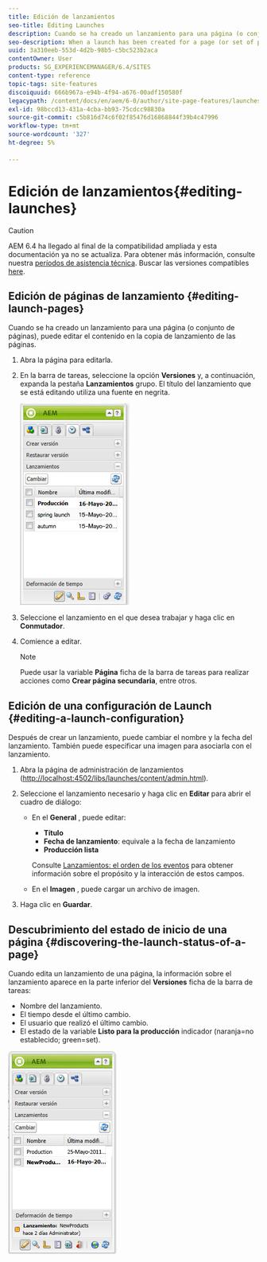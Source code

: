 ```yaml
---
title: Edición de lanzamientos
seo-title: Editing Launches
description: Cuando se ha creado un lanzamiento para una página (o conjunto de páginas), puede editar el contenido en la copia de lanzamiento de las páginas.
seo-description: When a launch has been created for a page (or set of pages) you can edit the content in the launch copy of the page(s).
uuid: 3a310eeb-553d-4d2b-98b5-c5bc523b2aca
contentOwner: User
products: SG_EXPERIENCEMANAGER/6.4/SITES
content-type: reference
topic-tags: site-features
discoiquuid: 666b967a-e94b-4f94-a676-00adf150580f
legacypath: /content/docs/en/aem/6-0/author/site-page-features/launches
exl-id: 98bccd13-431a-4cba-bb93-75cdcc98830a
source-git-commit: c5b816d74c6f02f85476d16868844f39b4c47996
workflow-type: tm+mt
source-wordcount: '327'
ht-degree: 5%

---
```


# Edición de lanzamientos{#editing-launches}

>[!CAUTION]
>
>AEM 6.4 ha llegado al final de la compatibilidad ampliada y esta documentación ya no se actualiza. Para obtener más información, consulte nuestra [períodos de asistencia técnica](https://helpx.adobe.com/es/support/programs/eol-matrix.html). Buscar las versiones compatibles [here](https://experienceleague.adobe.com/docs/).

## Edición de páginas de lanzamiento {#editing-launch-pages}

Cuando se ha creado un lanzamiento para una página (o conjunto de páginas), puede editar el contenido en la copia de lanzamiento de las páginas.

1. Abra la página para editarla.
1. En la barra de tareas, seleccione la opción **Versiones** y, a continuación, expanda la pestaña **Lanzamientos** grupo. El título del lanzamiento que se está editando utiliza una fuente en negrita.

   ![imagen_1-13](assets/chlimage_1-13.jpeg)

1. Seleccione el lanzamiento en el que desea trabajar y haga clic en **Conmutador**.
1. Comience a editar.

   >[!NOTE]
   >
   >Puede usar la variable **Página** ficha de la barra de tareas para realizar acciones como **Crear página secundaria**, entre otros.

## Edición de una configuración de Launch {#editing-a-launch-configuration}

Después de crear un lanzamiento, puede cambiar el nombre y la fecha del lanzamiento. También puede especificar una imagen para asociarla con el lanzamiento.

1. Abra la página de administración de lanzamientos ([http://localhost:4502/libs/launches/content/admin.html](http://localhost:4502/libs/launches/content/admin.html)).

1. Seleccione el lanzamiento necesario y haga clic en **Editar** para abrir el cuadro de diálogo:

   * En el **General** , puede editar:

      * **Título**
      * **Fecha de lanzamiento**: equivale a la fecha de lanzamiento
      * **Producción lista**

      Consulte [Lanzamientos: el orden de los eventos](/help/sites-authoring/launches.md#launches-the-order-of-events) para obtener información sobre el propósito y la interacción de estos campos.

   * En el **Imagen** , puede cargar un archivo de imagen.


1. Haga clic en **Guardar**.

## Descubrimiento del estado de inicio de una página {#discovering-the-launch-status-of-a-page}

Cuando edita un lanzamiento de una página, la información sobre el lanzamiento aparece en la parte inferior del **Versiones** ficha de la barra de tareas:

* Nombre del lanzamiento.
* El tiempo desde el último cambio.
* El usuario que realizó el último cambio.
* El estado de la variable **Listo para la producción** indicador (naranja=no establecido; green=set).

![chlimage_1-186](assets/chlimage_1-186.png)

